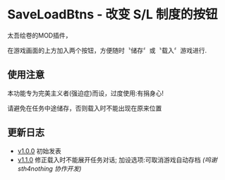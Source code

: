 # SaveLoadBtns - 改变 S/L 制度的按钮
太吾绘卷的MOD插件，

在游戏画面的上方加入两个按钮，方便随时〝储存〞或〝载入〞游戏进行.


## 使用注意
本功能专为完美主义者(强迫症)而设，过度使用:有捐身心!

请避免在任务中途储存，否则载入时不能出现在原来位置


## 更新日志
* [v1.0.0](../../../releases/download/release10232/SaveLoadBtns-1.0.0.zip) 初始发表
* [v1.1.0](../../../releases/download/release1113/SaveLoadBtns-1.1.0.zip) 修正载入时不能展开任务对话; 加设选项:可取消游戏自动存档 *(呜谢 sth4nothing 协作开发)*
